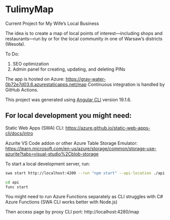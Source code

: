 # TulimyMap

Current Project for My Wife’s Local Business

The idea is to create a map of local points of interest—including shops and restaurants—run by or for the local community in one of Warsaw’s districts (Wesoła).

To Do:
1. SEO optimization
2. Admin panel for creating, updating, and deleting PINs

The app is hosted on Azure: https://gray-water-0b72e7d03.6.azurestaticapps.net/map
Continuous integration is handled by GitHub Actions.

This project was generated using [Angular CLI](https://github.com/angular/angular-cli) version 19.1.6.

## For local development you might need:

Static Web Apps (SWA) CLI: https://azure.github.io/static-web-apps-cli/docs/intro

Azurite VS Code addon or other Azure Table Storage Emulator:
https://learn.microsoft.com/en-us/azure/storage/common/storage-use-azurite?tabs=visual-studio%2Cblob-storage

To start a local development server, run:

```bash
swa start http://localhost:4200 --run "npm start" --api-location ./api
```

```bash
cd api
func start
```
You might need to run Azure Functions separately as CLI struggles with C# Azure Functions (SWA CLI works better with Node.js)

Then access page by proxy CLI port:
http://localhost:4280/map

